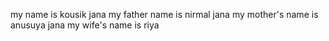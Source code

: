 my name is kousik jana 
my father name is nirmal jana
my mother's name is anusuya jana
my wife's name is riya
